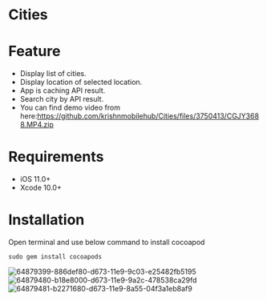# Cities

# Feature

* Display list of cities.  
* Display location of selected location. 
* App is caching API result.
* Search city by API result.
* You can find demo video from here:https://github.com/krishnmobilehub/Cities/files/3750413/CGJY3688.MP4.zip

# Requirements

* iOS 11.0+  
* Xcode 10.0+

# Installation

Open terminal and use below command to install cocoapod

`sudo gem install cocoapods`

![64879399-886def80-d673-11e9-9c03-e25482fb5195](https://user-images.githubusercontent.com/56722459/67200901-9e18c680-f422-11e9-903f-8e0d3b63ebeb.PNG)
![64879480-b18e8000-d673-11e9-9a2c-478538ca29fd](https://user-images.githubusercontent.com/56722459/67200902-9e18c680-f422-11e9-831a-4d3497ebe5c9.PNG)
![64879481-b2271680-d673-11e9-8a55-04f3a1eb8af9](https://user-images.githubusercontent.com/56722459/67200903-9eb15d00-f422-11e9-9372-90245a0c35c4.PNG)
